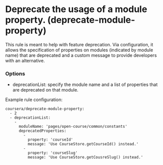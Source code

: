 # Deprecate the usage of a module property. (deprecate-module-property)

This rule is meant to help with feature deprecation. Via configuration, it allows the
specification of properties on modules (indicated by module name) that are deprecated and a custom
message to provide developers with an alternative.

### Options

- deprecationList: specify the module name and a list of properties that are deprecated on that module.

Example rule configuration:

```
coursera/deprecate-module-property:
  - 2
  - deprecationList:
    -
      moduleName: 'pages/open-course/common/constants'
      deprecatedProperties:
        -
          property: 'courseId'
          message: 'Use CourseStore.getCourseId() instead.'
        -
          property: 'courseSlug'
          message: 'Use CourseStore.getCousreSlug() instead.'
```
